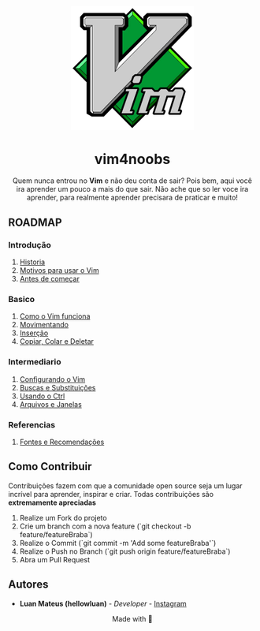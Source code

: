 <p align="center">
  <a href="#">
    <img src="imagens/vim-logo.png" width="250px">
  </a>
</p>  
<h1 align="center">vim4noobs</h1>
<p align="center">Quem nunca entrou no <b>Vim</b> e não deu conta de sair? Pois bem, aqui você ira aprender um pouco a mais do que sair. Não ache que so ler voce ira aprender, para realmente aprender precisara de praticar e muito!</p>

<h2>ROADMAP</h2>
<h3>Introdução</h3>
<ol>
  <li><a href="00-introducao/historia.md">Historia</a></li>
  <li><a href="00-introducao/motivos.md">Motivos para usar o Vim</a></li>
  <li><a href="00-introducao/antes-de-comecar.md">Antes de começar</a></li>
</ol>
<h3>Basico</h3>
<ol>
  <li><a href="01-basico/como-vim-funciona.md">Como o Vim funciona</a></li>
  <li><a href="01-basico/movimentando.md">Movimentando</a></li>
  <li><a href="01-basico/insercao.md">Inserção</a></li>
  <li><a href="01-basico/copiar-colar-deletar.md">Copiar, Colar e Deletar</a></li>
</ol>
<h3>Intermediario</h3>
<ol>
  <li><a href="02-intermediario/configurando-vim.md">Configurando o Vim</a></li>
  <li><a href="02-intermediario/buscas-substituicoes.md">Buscas e Substituições</a></li>
  <li><a href="02-intermediario/usando-ctrl.md">Usando o Ctrl</a></li>
  <li><a href="02-intermediario/arquivos-janelas.md">Arquivos e Janelas</a></li>
</ol>
<h3>Referencias</h3>
<ol>
  <li><a href="referencias/fontes-recomendacoes.md">Fontes e Recomendações</a></li>
</ol>


<h2>Como Contribuir</h2>
Contribuições fazem com que a comunidade open source seja um lugar incrível para aprender, inspirar e criar. Todas contribuições são <b>extremamente apreciadas</b>

<ol>
  <li>Realize um Fork do projeto</li>
  <li>Crie um branch com a nova feature (`git checkout -b feature/featureBraba`)</li>
  <li>Realize o Commit (`git commit -m 'Add some featureBraba'`)</li>
  <li>Realize o Push no Branch (`git push origin feature/featureBraba`)</li>
  <li>Abra um Pull Request</li>
</ol>

<h2>Autores</h2>

<ul>
  <li><b>Luan Mateus (hellowluan)</b> - <i>Developer</i> - <a href="https://www.instagram.com/hellowluan/">Instagram</a></li>
</ul>

<p align="center">Made with 💜<p>
